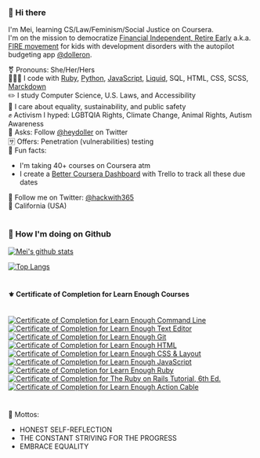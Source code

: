 <!--
**meiokubo/meiokubo** is a ✨ _special_ ✨ repository because its `README.md` (this file) appears on your GitHub profile.
-->

### 👋 Hi there
I'm Mei, learning CS/Law/Feminism/Social Justice on Coursera.    
I'm on the mission to democratize [Financial Independent, Retire Early](https://www.investopedia.com/terms/f/financial-independence-retire-early-fire.asp) a.k.a. [FIRE movement](https://en.wikipedia.org/wiki/FIRE_movement) for kids with development disorders with the autopilot budgeting app [@dolleron](https://github.com/dolleron).

 ⚧ Pronouns: She/Her/Hers  
 👩🏻‍💻 I code with [Ruby](https://www.ruby-lang.org/en/), [Python](https://www.python.org/), [JavaScript](https://developer.mozilla.org/en-US/docs/Web/JavaScript), [Liquid](https://shopify.github.io/liquid/), SQL, HTML, CSS, SCSS, [Marckdown](https://daringfireball.net/projects/markdown/)  
 ✏️ I study Computer Science, U.S. Laws, and Accessibility  
 💛 I care about equality, sustainability, and public safety  
 ✊ Activism I hyped: LGBTQIA Rights, Climate Change, Animal Rights, Autism Awareness  
 👭 Asks: Follow [@heydoller](https://twitter.com/heydoller) on Twitter  
 🈂️ Offers: Penetration (vulnerabilities) testing  
 🧁 Fun facts:
 - I'm taking 40+ courses on Coursera atm
 - I create a [Better Coursera Dashboard](https://trello.com/b/60c8343e6de39856a0b1b294) with Trello to track all these due dates

 🦋 Follow me on Twitter: [@hackwith365](https://twitter.com/hackwith365)  
 🌈 California (USA)  
  

#

### 🌻 How I'm doing on Github

[![Mei's github stats](https://github-readme-stats.vercel.app/api?username=meiokubo&show_icons=true)](https://github.com/anuraghazra/github-readme-stats)

[![Top Langs](https://github-readme-stats.vercel.app/api/top-langs/?username=meiokubo&layout=compact)](https://github.com/anuraghazra/github-readme-stats)

#
#### ⚜️ Certificate of Completion for Learn Enough Courses
<br />
<a href="https://www.learnenough.com/certificates/mokubo"><img src="https://www.learnenough.com/certificates/mokubo/command-line-tutorial.svg" alt="Certificate of Completion for Learn Enough Command Line"></a><a href="https://www.learnenough.com/certificates/mokubo"><img src="https://www.learnenough.com/certificates/mokubo/text-editor-tutorial.svg" alt="Certificate of Completion for Learn Enough Text Editor"></a><a href="https://www.learnenough.com/certificates/mokubo"><img src="https://www.learnenough.com/certificates/mokubo/git-tutorial.svg" alt="Certificate of Completion for Learn Enough Git"></a><a href="https://www.learnenough.com/certificates/mokubo"><img src="https://www.learnenough.com/certificates/mokubo/html-tutorial.svg" alt="Certificate of Completion for Learn Enough HTML"></a><a href="https://www.learnenough.com/certificates/mokubo"><img src="https://www.learnenough.com/certificates/mokubo/css-and-layout-tutorial.svg" alt="Certificate of Completion for Learn Enough CSS &amp; Layout"></a><a href="https://www.learnenough.com/certificates/mokubo"><img src="https://www.learnenough.com/certificates/mokubo/javascript-tutorial.svg" alt="Certificate of Completion for Learn Enough JavaScript"></a><a href="https://www.learnenough.com/certificates/mokubo"><img src="https://www.learnenough.com/certificates/mokubo/ruby-tutorial.svg" alt="Certificate of Completion for Learn Enough Ruby"></a><a href="https://www.learnenough.com/certificates/mokubo"><img src="https://www.learnenough.com/certificates/mokubo/ruby-on-rails-6th-edition-tutorial.svg" alt="Certificate of Completion for The Ruby on Rails Tutorial, 6th Ed."></a><a href="https://www.learnenough.com/certificates/mokubo"><img src="https://www.learnenough.com/certificates/mokubo/action-cable-tutorial.svg" alt="Certificate of Completion for Learn Enough Action Cable"></a>

#
 💎 Mottos: 
 - HONEST SELF-REFLECTION
 - THE CONSTANT STRIVING FOR THE PROGRESS
 - EMBRACE EQUALITY  
